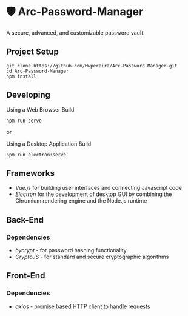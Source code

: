 # 🛡 Arc-Password-Manager

A secure, advanced, and customizable password vault. 

## Project Setup
```
git clone https://github.com/Mwpereira/Arc-Password-Manager.git
cd Arc-Password-Manager
npm install
```

## Developing

Using a Web Browser Build
```
npm run serve
```
or

Using a Desktop Application Build
```
npm run electron:serve
```

## Frameworks

* *Vue.js* for building user interfaces and connecting Javascript code
* *Electron* for the development of desktop GUI by combining the Chromium rendering engine and the Node.js runtime

## Back-End

  ### Dependencies
  
  * *bycrypt* - for password hashing functionality
  * *CryptoJS* - for standard and secure cryptographic algorithms

## Front-End

  ### Dependencies
  
  * *axios* - promise based HTTP client to handle requests
